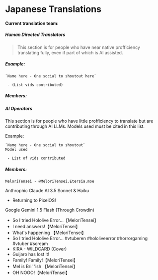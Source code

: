 # Japanese Translations

#### Current translation team:
##### Human Directed Translators

> This section is for people who have near native profficiency
> translating fully, even if part of which is AI assisted.

##### Example: 

    `Name here - One social to shoutout here`
    
     - (List vids contributed)

##### Members:


##### AI Operators
This section is for people who have little profficiency to translate but are contributing through AI LLMs. Models used must be cited in this list.

Example:

    `Name here - One social to shoutout`
    Model used
    
     - List of vids contributed

##### Members:

`MeloriTensei - @MeloriTensei.Etersia.moe`

Anthrophic Claude AI 3.5 Sonnet & Haiku

 - Returning to PixelOS!

Google Gemini 1.5 Flash (Through Crowdin)

 - So I tried Hololive Error...【MeloriTensei】 
 - I need answers!【MeloriTensei】
 - What's happening 【MeloriTensei】
 - So I tried Hololive Error... #vtuberen #hololiveerror #horrorgaming #vtuber #scream
 - KIRA - WILDCARD (Cover)
 - Guijaro has lost it!
 - Family! Family!【MeloriTensei】 
 - Mel is Bri' 'ish 【MeloriTensei】
 - OH NOOO!【MeloriTensei】


